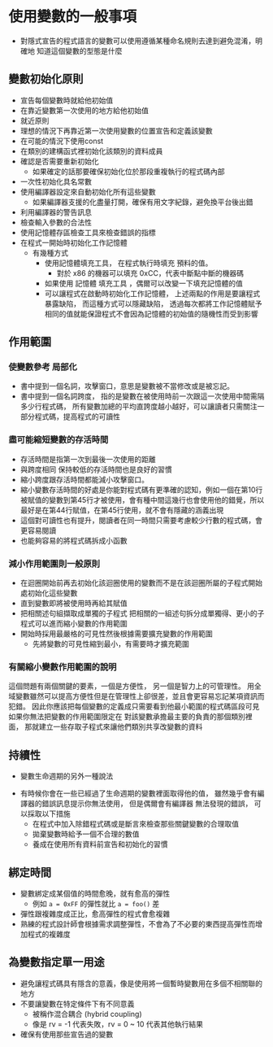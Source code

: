 # 使用變數的一般事項
- 對隱式宣告的程式語言的變數可以使用遵循某種命名規則去達到避免混淆，明確地 知道這個變數的型態是什麼
##  變數初始化原則
- 宣告每個變數時就給他初始值
- 在靠近變數第一次使用的地方給他初始值
 - 就近原則
- 理想的情況下再靠近第一次使用變數的位置宣告和定義該變數
- 在可能的情況下使用const
- 在類別的建構函式裡初始化該類別的資料成員
- 確認是否需要重新初始化
	- 如果確定的話那要確保初始化位於那段重複執行的程式碼內部
- 一次性初始化具名常數
- 使用編譯器設定來自動初始化所有這些變數
	- 如果編譯器支援的化盡量打開，確保有用文字紀錄，避免換平台後出錯
- 利用編譯器的警告訊息
- 檢查輸入參數的合法性
- 使用記憶體存區檢查工具來檢查錯誤的指標
- 在程式一開始時初始化工作記憶體
    - 有幾種方式
	    - 使用記憶體填充工具， 在程式執行時填充 預料的值。
		    - 對於 x86 的機器可以填充 0xCC，代表中斷點中斷的機器碼
	    - 如果使用 記憶體 填充工具 ，偶爾可以改變一下填充記憶體的值
	    - 可以讓程式在啟動時初始化工作記憶體， 上述兩點的作用是要讓程式暴露缺陷， 而這種方式可以隱藏缺陷， 透過每次都將工作記憶體賦予相同的值就能保證程式不會因為記憶體的初始值的隨機性而受到影響
 ##  作用範圍
 ### 使變數參考 局部化
 * 書中提到一個名詞，攻擊窗口，意思是變數被不當修改或是被忘記。
 * 書中提到一個名詞跨度， 指的是變數在被使用時前一次跟這一次使用中間需隔多少行程式碼， 所有變數加總的平均直誇度越小越好，可以讓讀者只需關注一部分程式碼，提高程式的可讀性
### 盡可能縮短變數的存活時間
 * 存活時間是指第一次到最後一次使用的距離 
 * 與跨度相同 保持較低的存活時間也是良好的習慣
 * 縮小跨度跟存活時間都能減小攻擊窗口。
 * 縮小變數存活時間的好處是你能對程式碼有更準確的認知，例如一個在第10行被賦值的變數到第45行才被使用，會有種中間這幾行也會使用他的錯覺，所以最好是在第44行賦值，在第45行使用，就不會有隱藏的涵義出現
 * 這個對可讀性也有提升，閱讀者在同一時間只需要考慮較少行數的程式碼，會更容易閱讀
 * 也能夠容易的將程式碼拆成小函數
 ### 減小作用範圍則一般原則
 - 在迴圈開始前再去初始化該迴圈使用的變數而不是在該迴圈所屬的子程式開始處初始化這些變數
 - 直到變數即將被使用時再給其賦值
 - 把相關述句組擷取成單獨的子程式
     把相關的一組述句拆分成單獨得、更小的子程式可以進而縮小變數的作用範圍
 - 開始時採用最嚴格的可見性然後根據需要擴充變數的作用範圍
	 - 先將變數的可見性縮到最小，有需要時才擴充範圍
### 有關縮小變數作用範圍的說明
這個問題有兩個關鍵的要素，一個是方便性， 另一個是智力上的可管理性。 用全域變數雖然可以提高方便性但是在管理性上卻很差，並且會更容易忘記某項資訊而犯錯。
因此你應該把每個變數的定義成只需要看到他最小範圍的程式碼區段可見
如果你無法把變數的作用範圍限定在 對該變數承擔最主要的負責的那個類別裡面， 那就建立一些存取子程式來讓他們類別共享改變數的資料
## 持續性
- 變數生命週期的另外一種說法

* 有時候你會在一些已經過了生命週期的變數裡面取得他的值， 雖然幾乎會有編譯器的錯誤訊息提示你無法使用， 但是偶爾會有編譯器 無法發現的錯誤， 可以採取以下措施
	* 在程式中加入除錯程式碼或是斷言來檢查那些關鍵變數的合理取值
	* 拋棄變數時給予一個不合理的數值
	* 養成在使用所有資料前宣告和初始化的習慣
## 綁定時間
* 變數綁定成某個值的時間愈晚，就有愈高的彈性
	* 例如 `a = 0xFF` 的彈性就比 `a = foo()` 差
* 彈性跟複雜度成正比，愈高彈性的程式會愈複雜
* 熟練的程式設計師會根據需求調整彈性，不會為了不必要的東西提高彈性而增加程式的複雜度

## 為變數指定單一用途
* 避免讓程式碼具有隱含的意義，像是使用將一個暫時變數用在多個不相關聯的地方
* 不要讓變數在特定條件下有不同意義
	* 被稱作混合耦合 (hybrid coupling)
	* 像是 rv = -1 代表失敗，rv = 0 ~ 10 代表其他執行結果
* 確保有使用那些宣告過的變數
<!--stackedit_data:
eyJoaXN0b3J5IjpbLTE1MzIwODY5LDE3MjUxNzU0NzAsMTc5Nz
MyOTQzNiw5NDY2OTM4NDksMTQyMDk5MDA4MCwtMTAzMzE2NTQ1
NCwtMTc2OTI2MTEzLC00Mzg5MDYzNzUsLTgyMzQ0NDk2LC03ND
k4MDQxNDQsLTc1MDExODQ4NiwtNjg5NDcyNjIxLDE3ODA3OTAz
MjEsLTE4NjcyNjQ2NTEsMTg4MzUzODM0NywyMDg2Mzc4OTg0LD
IwMzI2NjAyMiwxOTA3MDQyODY2LC05OTE1MDUzNTMsLTEzOTM4
MTg4OF19
-->